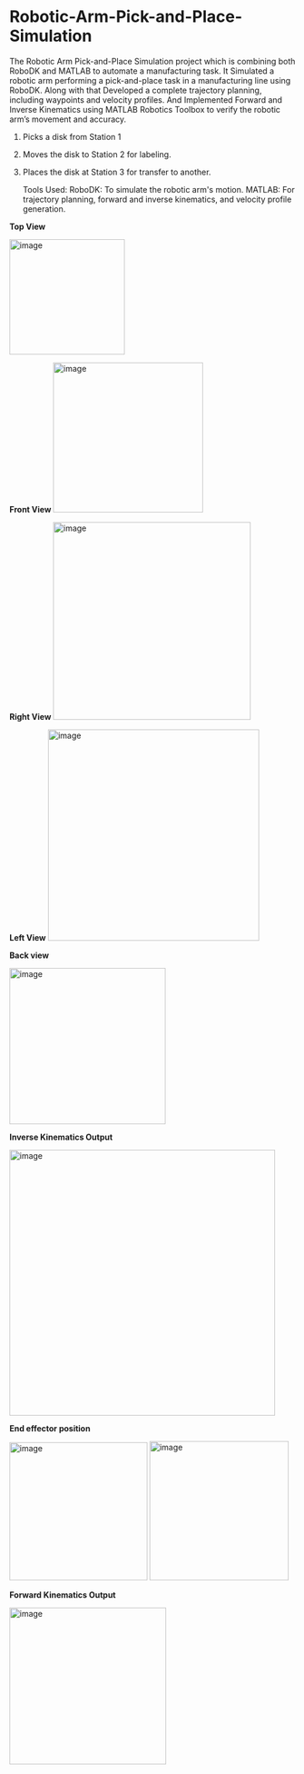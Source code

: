 # Robotic-Arm-Pick-and-Place-Simulation

The Robotic Arm Pick-and-Place Simulation project which is combining both RoboDK and MATLAB to automate a manufacturing task. It Simulated a robotic arm performing a pick-and-place task in a manufacturing line using RoboDK. Along with that Developed a complete trajectory planning, including waypoints and velocity profiles. And Implemented Forward and Inverse Kinematics using MATLAB Robotics Toolbox to verify the robotic arm’s movement and accuracy.

1. Picks a disk from Station 1
2. Moves the disk to Station 2 for labeling.
3. Places the disk at Station 3 for transfer to another.
  
   Tools Used:
   RoboDK: To simulate the robotic arm's motion.
   MATLAB: For trajectory planning, forward and inverse kinematics, and velocity profile generation.

 **Top View**
 
   <img width="203" alt="image" src="https://github.com/user-attachments/assets/41cca158-1791-4987-8343-4d50e301d3a9">

**Front View**
<img width="264" alt="image" src="https://github.com/user-attachments/assets/546d33fa-3a26-4665-b540-0df1b754bb04">


**Right View**
 <img width="348" alt="image" src="https://github.com/user-attachments/assets/ceea311a-80a4-40b7-81d0-393f1e0e85db">


**Left View**
 <img width="372" alt="image" src="https://github.com/user-attachments/assets/ebf38565-67be-4304-a097-f911134e3efc">


**Back view**

<img width="275" alt="image" src="https://github.com/user-attachments/assets/c68d0a0d-d611-459a-a021-c3eb96b7b52b">

**Inverse Kinematics Output**

<img width="468" alt="image" src="https://github.com/user-attachments/assets/abd93cb0-5d54-4e1b-ac2d-877ba1ce3cef">

**End effector position**

<img width="243" alt="image" src="https://github.com/user-attachments/assets/d013871f-9f5b-48a0-94d3-98785b7f360c">

<img width="245" alt="image" src="https://github.com/user-attachments/assets/9f72cacf-a8ad-4e1f-8b1a-2efc1c676357">


**Forward Kinematics Output**

<img width="276" alt="image" src="https://github.com/user-attachments/assets/e41b6d40-f387-4eda-a3b0-deefccf30f76">

 
